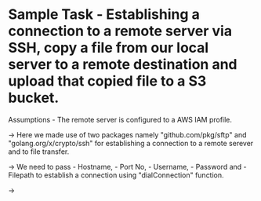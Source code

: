 # Sample Task - Establishing a connection to a remote server via SSH, copy a file from our local server to a remote destination and upload that copied file to a S3 bucket.
Assumptions - The remote server is configured to a AWS IAM profile.

-> Here we made use of two packages namely "github.com/pkg/sftp" and "golang.org/x/crypto/ssh" for establishing a connection to a remote        serever and to file transfer.

-> We need to pass <host> - Hostname, <port> - Port No, <user> - Username,  <PWD> - Password and  <filePath> -  Filepath to establish a connection using "dialConnection" function.

-> 

